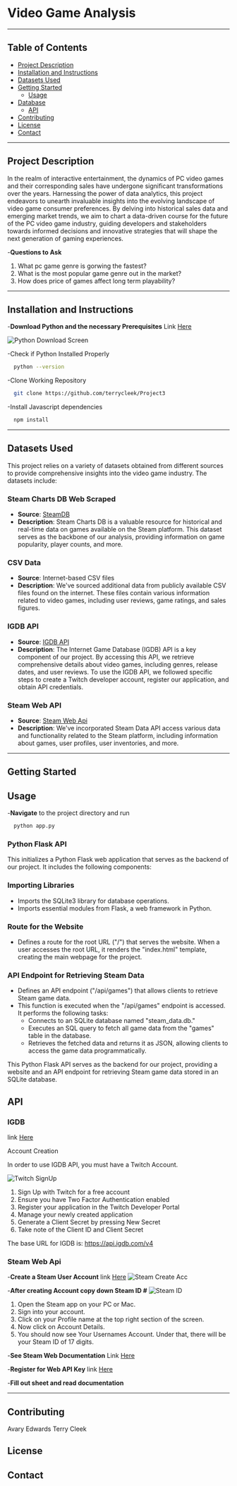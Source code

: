 # Video Game Analysis

---
## Table of Contents

- [Project Description](#project-description)
- [Installation and Instructions](#installation-and-instruction)
- [Datasets Used](#datasets-used)
- [Getting Started](#getting-started)
    - [Usage](#usage)
- [Database](#database)
    - [API](#api)
- [Contributing](#contributing)
- [License](#license)
- [Contact](#contact)

---

## Project Description
In the realm of interactive entertainment, the dynamics of PC video games and their corresponding sales have undergone significant transformations over the years. Harnessing the power of data analytics, this project endeavors to unearth invaluable insights into the evolving landscape of video game consumer preferences. By delving into historical sales data and emerging market trends, we aim to chart a data-driven course for the future of the PC video game industry, guiding developers and stakeholders towards informed decisions and innovative strategies that will shape the next generation of gaming experiences.

-**Questions to Ask**
1. What pc game genre is gorwing the fastest?
2. What is the most popular game genre out in the market?
3. How does price of games affect long term playability?


---
## Installation and Instructions


-**Download Python and the necessary Prerequisites**
Link [Here](https://www.python.org/)

![Python Download Screen](https://docs.python.org/3/_images/win_installer.png)

-Check if Python Installed Properly
 ```sh
   python --version
   ```
-Clone Working Repository
 ```sh
   git clone https://github.com/terrycleek/Project3
   ```
-Install Javascript dependencies
 ```sh
   npm install
   ```
   


---

## Datasets Used

This project relies on a variety of datasets obtained from different sources to provide comprehensive insights into the video game industry. The datasets include:

### Steam Charts DB Web Scraped

- **Source**: [SteamDB](https://steamdb.info/charts/)
- **Description**: Steam Charts DB is a valuable resource for historical and real-time data on games available on the Steam platform. This dataset serves as the backbone of our analysis, providing information on game popularity, player counts, and more.

### CSV Data

- **Source**: Internet-based CSV files
- **Description**: We've sourced additional data from publicly available CSV files found on the internet. These files contain various information related to video games, including user reviews, game ratings, and sales figures.

### IGDB API

- **Source**: [IGDB API](https://api-docs.igdb.com/#getting-started)
- **Description**: The Internet Game Database (IGDB) API is a key component of our project. By accessing this API, we retrieve comprehensive details about video games, including genres, release dates, and user reviews. To use the IGDB API, we followed specific steps to create a Twitch developer account, register our application, and obtain API credentials.

### Steam Web API

- **Source**: [Steam Web Api](https://steamapi.xpaw.me/)
- **Description**: We've incorporated Steam Data API access various data and functionality related to the Steam platform, including information about games, user profiles, user inventories, and more.



---


## Getting Started

## Usage

-**Navigate** to the project directory and run
 ```sh
   python app.py
   ```
   
### Python Flask API

This initializes a Python Flask web application that serves as the backend of our project. It includes the following components:

### Importing Libraries

- Imports the SQLite3 library for database operations.
- Imports essential modules from Flask, a web framework in Python.


### Route for the Website

- Defines a route for the root URL ("/") that serves the website. When a user accesses the root URL, it renders the "index.html" template, creating the main webpage for the project.

### API Endpoint for Retrieving Steam Data

- Defines an API endpoint ("/api/games") that allows clients to retrieve Steam game data.
- This function is executed when the "/api/games" endpoint is accessed. It performs the following tasks:
    - Connects to an SQLite database named "steam_data.db."
    - Executes an SQL query to fetch all game data from the "games" table in the database.
    - Retrieves the fetched data and returns it as JSON, allowing clients to access the game data programmatically.



This Python Flask API serves as the backend for our project, providing a website and an API endpoint for retrieving Steam game data stored in an SQLite database.



## API

### IGDB 

link [Here](https://api-docs.igdb.com/#getting-started)

Account Creation

In order to use IGDB API, you must have a Twitch Account.

![Twitch SignUp](https://www.dummies.com/wp-content/uploads/twitch-channel-setup.jpg)


1. Sign Up with Twitch for a free account
2. Ensure you have Two Factor Authentication enabled
3. Register your application in the Twitch Developer Portal
4. Manage your newly created application
5. Generate a Client Secret by pressing New Secret
6. Take note of the Client ID and Client Secret

The base URL for IGDB is: https://api.igdb.com/v4

### Steam Web Api

-**Create a Steam User Account**
link [Here](https://store.steampowered.com/join)
![Steam Create Acc](https://cdn.vcgamers.com/news/wp-content/uploads/2022/10/Cara-Bikin-Akun-Steam-Melalui-Client.png)
    
-**After creating Account copy down Steam ID #**
![Steam ID](https://gamertweak.com/wp-content/uploads/2022/06/how-to-locate-steam-id.jpg)
    
1. Open the Steam app on your PC or Mac.
2. Sign into your account.
3. Click on your Profile name at the top right section of the screen.
4. Now click on Account Details.
5. You should now see Your Usernames Account. Under that, there will be your Steam ID of 17 digits.
    
-**See Steam Web Documentation** Link [Here](https://steamapi.xpaw.me/)

-**Register for Web API Key**
link [Here](https://steamcommunity.com/dev/apikey)
    

-**Fill out sheet and read documentation**
    

---
## Contributing
Avary Edwards
Terry Cleek

## License

## Contact
